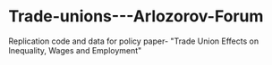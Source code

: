 # Trade-unions---Arlozorov-Forum
Replication code and data for policy paper- "Trade Union Effects on Inequality, Wages and Employment"

